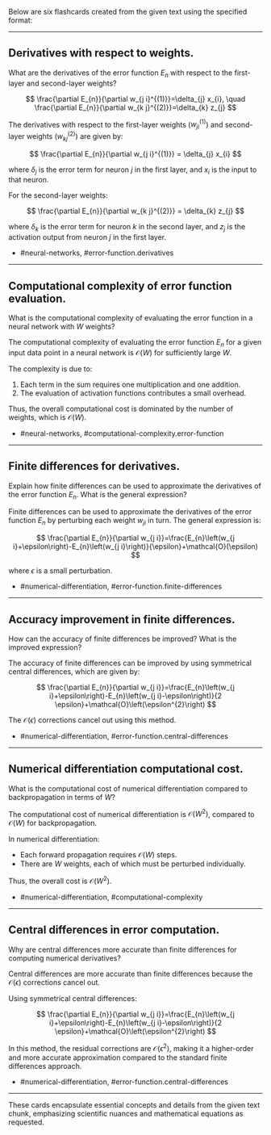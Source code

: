 Below are six flashcards created from the given text using the specified format:

---

## Derivatives with respect to weights.

What are the derivatives of the error function $E_n$ with respect to the first-layer and second-layer weights?

$$
\frac{\partial E_{n}}{\partial w_{j i}^{(1)}}=\delta_{j} x_{i}, \quad \frac{\partial E_{n}}{\partial w_{k j}^{(2)}}=\delta_{k} z_{j}
$$

The derivatives with respect to the first-layer weights ($w_{ji}^{(1)}$) and second-layer weights ($w_{kj}^{(2)}$) are given by:

$$
\frac{\partial E_{n}}{\partial w_{j i}^{(1)}} = \delta_{j} x_{i}
$$

where $\delta_j$ is the error term for neuron $j$ in the first layer, and $x_i$ is the input to that neuron.

For the second-layer weights:

$$
\frac{\partial E_{n}}{\partial w_{k j}^{(2)}} = \delta_{k} z_{j}
$$

where $\delta_k$ is the error term for neuron $k$ in the second layer, and $z_j$ is the activation output from neuron $j$ in the first layer.

- #neural-networks, #error-function.derivatives

---

## Computational complexity of error function evaluation.

What is the computational complexity of evaluating the error function in a neural network with $W$ weights?

The computational complexity of evaluating the error function $E_n$ for a given input data point in a neural network is $\mathcal{O}(W)$ for sufficiently large $W$.

The complexity is due to:

1. Each term in the sum requires one multiplication and one addition.
2. The evaluation of activation functions contributes a small overhead.

Thus, the overall computational cost is dominated by the number of weights, which is $\mathcal{O}(W)$.

- #neural-networks, #computational-complexity.error-function
  
---

## Finite differences for derivatives.

Explain how finite differences can be used to approximate the derivatives of the error function $E_n$. What is the general expression?

Finite differences can be used to approximate the derivatives of the error function $E_n$ by perturbing each weight $w_{ji}$ in turn. The general expression is:

$$
\frac{\partial E_{n}}{\partial w_{j i}}=\frac{E_{n}\left(w_{j i}+\epsilon\right)-E_{n}\left(w_{j i}\right)}{\epsilon}+\mathcal{O}(\epsilon)
$$

where $\epsilon$ is a small perturbation.

- #numerical-differentiation, #error-function.finite-differences

---

## Accuracy improvement in finite differences.

How can the accuracy of finite differences be improved? What is the improved expression?

The accuracy of finite differences can be improved by using symmetrical central differences, which are given by:

$$
\frac{\partial E_{n}}{\partial w_{j i}}=\frac{E_{n}\left(w_{j i}+\epsilon\right)-E_{n}\left(w_{j i}-\epsilon\right)}{2 \epsilon}+\mathcal{O}\left(\epsilon^{2}\right)
$$

The $\mathcal{O}(\epsilon)$ corrections cancel out using this method.

- #numerical-differentiation, #error-function.central-differences

---

## Numerical differentiation computational cost.

What is the computational cost of numerical differentiation compared to backpropagation in terms of $W$?

The computational cost of numerical differentiation is $\mathcal{O}(W^2)$, compared to $\mathcal{O}(W)$ for backpropagation.

In numerical differentiation:

- Each forward propagation requires $\mathcal{O}(W)$ steps.
- There are $W$ weights, each of which must be perturbed individually.

Thus, the overall cost is $\mathcal{O}(W^2)$.

- #numerical-differentiation, #computational-complexity

---

## Central differences in error computation.

Why are central differences more accurate than finite differences for computing numerical derivatives?

Central differences are more accurate than finite differences because the $\mathcal{O}(\epsilon)$ corrections cancel out. 

Using symmetrical central differences:

$$
\frac{\partial E_{n}}{\partial w_{j i}}=\frac{E_{n}\left(w_{j i}+\epsilon\right)-E_{n}\left(w_{j i}-\epsilon\right)}{2 \epsilon}+\mathcal{O}\left(\epsilon^{2}\right)
$$

In this method, the residual corrections are $\mathcal{O}\left(\epsilon^{2}\right)$, making it a higher-order and more accurate approximation compared to the standard finite differences approach.

- #numerical-differentiation, #error-function.central-differences

---

These cards encapsulate essential concepts and details from the given text chunk, emphasizing scientific nuances and mathematical equations as requested.